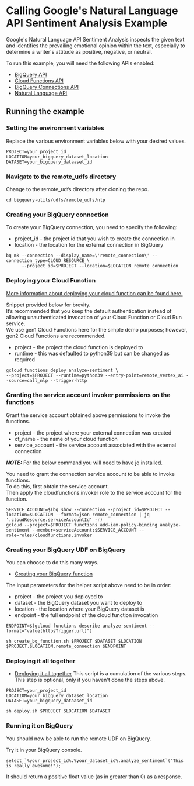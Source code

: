 # Calling Google's Natural Language API Sentiment Analysis Example 

Google's Natural Language API Sentiment Analysis inspects the given text and identifies the prevailing emotional opinion within the text, especially to determine a writer's attitude as positive, negative, or neutral.  

To run this example, you will need the following APIs enabled:
* [BigQuery API](https://cloud.google.com/bigquery/docs)
* [Cloud Functions API](https://cloud.google.com/functions/docs)
* [BigQuery Connections API](https://cloud.google.com/bigquery/docs/working-with-connections#enable_the_connection_service)
* [Natural Language API](https://cloud.google.com/natural-language/docs/setup#api)

## Running the example

### Setting the environment variables 

Replace the various environment variables below with your desired values.
```
PROJECT=your_project_id
LOCATION=your_bigquery_dataset_location
DATASET=your_bigquery_dataaset_id
```

### Navigate to the remote_udfs directory
Change to the remote_udfs directory after cloning the repo. 
```
cd bigquery-utils/udfs/remote_udfs/nlp
```

### Creating your BigQuery connection 

To create your BigQuery connection, you need to specify the following:
* project_id - the project id that you wish to create the connection in
* location - the location for the external connection in BigQuery

```
bq mk --connection --display_name=\'remote_connection\' --connection_type=CLOUD_RESOURCE \
      --project_id=$PROJECT --location=$LOCATION remote_connection
```

### Deploying your Cloud Function

[More information about deploying your cloud function can be found here.](https://cloud.google.com/functions/docs/deploy)

Snippet provided below for brevity.  
It’s recommended that you keep the default authentication instead of allowing unauthenticated invocation of your Cloud Function or Cloud Run service.  
We use gen1 Cloud Functions here for the simple demo purposes; however, gen2 Cloud Functions are recommended.  

* project - the project the cloud function is deployed to 
* runtime - this was defaulted to python39 but can be changed as required 
```
gcloud functions deploy analyze-sentiment \
--project=$PROJECT --runtime=python39 --entry-point=remote_vertex_ai --source=call_nlp --trigger-http
```

### Granting the service account invoker permissions on the functions

Grant the service account obtained above permissions to invoke the functions.
* project - the project where your external connection was created
* cf_name - the name of your cloud function 
* service_account - the service account associated with the external connection

**_NOTE:_** For the below command you will need to have jq installed. 

You need to grant the connection service account to be able to invoke functions.  
To do this, first obtain the service account.  
Then apply the cloudfunctions.invoker role to the service account for the function. 

```
SERVICE_ACCOUNT=$(bq show --connection --project_id=$PROJECT --location=$LOCATION --format=json remote_connection | jq '.cloudResource.serviceAccountId' -r)
gcloud --project=$PROJECT functions add-iam-policy-binding analyze-sentiment --member=serviceAccount:$SERVICE_ACCOUNT --role=roles/cloudfunctions.invoker
```

### Creating your BigQuery UDF on BigQuery

You can choose to do this many ways.  
* [Creating your BigQuery function](/udfs/remote_udfs/nlp/create_bq_function.sh) 

The input parameters for the helper script above need to be in order:
* project - the project you deployed to 
* dataset - the BigQuery dataset you want to deploy to 
* location - the location where your BigQuery dataset is
* endpoint - the full endpoint of the cloud function invocation

```
ENDPOINT=$(gcloud functions describe analyze-sentiment --format="value(httpsTrigger.url)")

sh create_bq_function.sh $PROJECT $DATASET $LOCATION $PROJECT.$LOCATION.remote_connection $ENDPOINT
```

### Deploying it all together

* [Deploying it all together](/udfs/remote_udfs/nlp/deploy.sh)
This script is a cumulation of the various steps.  
This step is optional, only if you haven't done the steps above.  

```
PROJECT=your_project_id
LOCATION=your_bigquery_dataset_location
DATASET=your_bigquery_dataaset_id

sh deploy.sh $PROJECT $LOCATION $DATASET
```

### Running it on BigQuery
You should now be able to run the remote UDF on BigQuery.

Try it in your BigQuery console. 
```
select `%your_project_id%.%your_dataset_id%.analyze_sentiment`("This is really awesome!");
```

It should return a positive float value (as in greater than 0) as a response.

